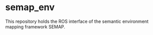 # semap_env
This repository holds the ROS interface of the semantic environment mapping framework SEMAP.
